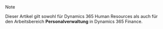 > [!NOTE]
> Dieser Artikel gilt sowohl für Dynamics 365 Human Resources als auch für den Arbeitsbereich **Personalverwaltung** in Dynamics 365 Finance.